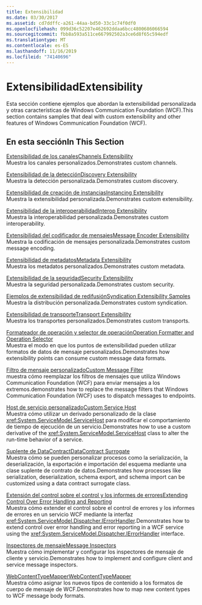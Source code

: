 ```yaml
---
title: Extensibilidad
ms.date: 03/30/2017
ms.assetid: cd7ddffc-a261-44aa-bd50-33c1c74f0df0
ms.openlocfilehash: 099d36c52207e462692ddaa6bcc4800686066594
ms.sourcegitcommit: fbb8a593a511ce667992502a3ce6d8f65c594edf
ms.translationtype: MT
ms.contentlocale: es-ES
ms.lasthandoff: 11/16/2019
ms.locfileid: "74140696"
---
```

# <a name="extensibility"></a><span data-ttu-id="60c05-102">Extensibilidad</span><span class="sxs-lookup"><span data-stu-id="60c05-102">Extensibility</span></span>
<span data-ttu-id="60c05-103">Esta sección contiene ejemplos que abordan la extensibilidad personalizada y otras características de Windows Communication Foundation (WCF).</span><span class="sxs-lookup"><span data-stu-id="60c05-103">This section contains samples that deal with custom extensibility and other features of Windows Communication Foundation (WCF).</span></span>  
  
## <a name="in-this-section"></a><span data-ttu-id="60c05-104">En esta sección</span><span class="sxs-lookup"><span data-stu-id="60c05-104">In This Section</span></span>  
 [<span data-ttu-id="60c05-105">Extensibilidad de los canales</span><span class="sxs-lookup"><span data-stu-id="60c05-105">Channels Extensibility</span></span>](../../../../docs/framework/wcf/samples/channels-extensibility.md)  
 <span data-ttu-id="60c05-106">Muestra los canales personalizados.</span><span class="sxs-lookup"><span data-stu-id="60c05-106">Demonstrates custom channels.</span></span>  
  
 <span data-ttu-id="60c05-107">[Extensibilidad de la detección](/previous-versions/dotnet/netframework-4.0/dd807503(v%3dvs.100))</span><span class="sxs-lookup"><span data-stu-id="60c05-107">[Discovery Extensibility](/previous-versions/dotnet/netframework-4.0/dd807503(v%3dvs.100))</span></span>  
 <span data-ttu-id="60c05-108">Muestra la detección personalizada.</span><span class="sxs-lookup"><span data-stu-id="60c05-108">Demonstrates custom discovery.</span></span>  
  
 [<span data-ttu-id="60c05-109">Extensibilidad de creación de instancias</span><span class="sxs-lookup"><span data-stu-id="60c05-109">Instancing Extensibility</span></span>](../../../../docs/framework/wcf/samples/instancing-extensibility.md)  
 <span data-ttu-id="60c05-110">Muestra la extensibilidad personalizada.</span><span class="sxs-lookup"><span data-stu-id="60c05-110">Demonstrates custom extensibility.</span></span>  
  
 [<span data-ttu-id="60c05-111">Extensibilidad de la interoperabilidad</span><span class="sxs-lookup"><span data-stu-id="60c05-111">Interop Extensibility</span></span>](../../../../docs/framework/wcf/samples/interop-extensibility.md)  
 <span data-ttu-id="60c05-112">Muestra la interoperabilidad personalizada.</span><span class="sxs-lookup"><span data-stu-id="60c05-112">Demonstrates custom interoperability.</span></span>  
  
 [<span data-ttu-id="60c05-113">Extensibilidad del codificador de mensajes</span><span class="sxs-lookup"><span data-stu-id="60c05-113">Message Encoder Extensibility</span></span>](../../../../docs/framework/wcf/samples/message-encoder-extensibility.md)  
 <span data-ttu-id="60c05-114">Muestra la codificación de mensajes personalizada.</span><span class="sxs-lookup"><span data-stu-id="60c05-114">Demonstrates custom message encoding.</span></span>  
  
 [<span data-ttu-id="60c05-115">Extensibilidad de metadatos</span><span class="sxs-lookup"><span data-stu-id="60c05-115">Metadata Extensibility</span></span>](../../../../docs/framework/wcf/samples/metadata-extensibility.md)  
 <span data-ttu-id="60c05-116">Muestra los metadatos personalizados.</span><span class="sxs-lookup"><span data-stu-id="60c05-116">Demonstrates custom metadata.</span></span>  
  
 [<span data-ttu-id="60c05-117">Extensibilidad de la seguridad</span><span class="sxs-lookup"><span data-stu-id="60c05-117">Security Extensibility</span></span>](../../../../docs/framework/wcf/samples/security-extensibility.md)  
 <span data-ttu-id="60c05-118">Muestra la seguridad personalizada.</span><span class="sxs-lookup"><span data-stu-id="60c05-118">Demonstrates custom security.</span></span>  
  
 [<span data-ttu-id="60c05-119">Ejemplos de extensibilidad de redifusión</span><span class="sxs-lookup"><span data-stu-id="60c05-119">Syndication Extensibility Samples</span></span>](../../../../docs/framework/wcf/samples/syndication-extensibility-samples.md)  
 <span data-ttu-id="60c05-120">Muestra la distribución personalizada.</span><span class="sxs-lookup"><span data-stu-id="60c05-120">Demonstrates custom syndication.</span></span>  
  
 [<span data-ttu-id="60c05-121">Extensibilidad de transporte</span><span class="sxs-lookup"><span data-stu-id="60c05-121">Transport Extensibility</span></span>](../../../../docs/framework/wcf/samples/transport-extensibility.md)  
 <span data-ttu-id="60c05-122">Muestra los transportes personalizados.</span><span class="sxs-lookup"><span data-stu-id="60c05-122">Demonstrates custom transports.</span></span>
  
 [<span data-ttu-id="60c05-123">Formateador de operación y selector de operación</span><span class="sxs-lookup"><span data-stu-id="60c05-123">Operation Formatter and Operation Selector</span></span>](../../../../docs/framework/wcf/samples/operation-formatter-and-operation-selector.md)  
 <span data-ttu-id="60c05-124">Muestra el modo en que los puntos de extensibilidad pueden utilizar formatos de datos de mensaje personalizados.</span><span class="sxs-lookup"><span data-stu-id="60c05-124">Demonstrates how extensibility points can consume custom message data formats.</span></span>  
  
 [<span data-ttu-id="60c05-125">Filtro de mensaje personalizado</span><span class="sxs-lookup"><span data-stu-id="60c05-125">Custom Message Filter</span></span>](../../../../docs/framework/wcf/samples/custom-message-filter.md)  
 <span data-ttu-id="60c05-126">muestra cómo reemplazar los filtros de mensajes que utiliza Windows Communication Foundation (WCF) para enviar mensajes a los extremos.</span><span class="sxs-lookup"><span data-stu-id="60c05-126">demonstrates how to replace the message filters that Windows Communication Foundation (WCF) uses to dispatch messages to endpoints.</span></span>  
  
 [<span data-ttu-id="60c05-127">Host de servicio personalizado</span><span class="sxs-lookup"><span data-stu-id="60c05-127">Custom Service Host</span></span>](../../../../docs/framework/wcf/samples/custom-service-host.md)  
 <span data-ttu-id="60c05-128">Muestra cómo utilizar un derivado personalizado de la clase <xref:System.ServiceModel.ServiceHost> para modificar el comportamiento de tiempo de ejecución de un servicio.</span><span class="sxs-lookup"><span data-stu-id="60c05-128">Demonstrates how to use a custom derivative of the <xref:System.ServiceModel.ServiceHost> class to alter the run-time behavior of a service.</span></span>  
  
 [<span data-ttu-id="60c05-129">Suplente de DataContract</span><span class="sxs-lookup"><span data-stu-id="60c05-129">DataContract Surrogate</span></span>](../../../../docs/framework/wcf/samples/datacontract-surrogate.md)  
 <span data-ttu-id="60c05-130">Muestra cómo se pueden personalizar procesos como la serialización, la deserialización, la exportación e importación del esquema mediante una clase suplente de contrato de datos.</span><span class="sxs-lookup"><span data-stu-id="60c05-130">Demonstrates how processes like serialization, deserialization, schema export, and schema import can be customized using a data contract surrogate class.</span></span>  
  
 [<span data-ttu-id="60c05-131">Extensión del control sobre el control y los informes de errores</span><span class="sxs-lookup"><span data-stu-id="60c05-131">Extending Control Over Error Handling and Reporting</span></span>](../../../../docs/framework/wcf/samples/extending-control-over-error-handling-and-reporting.md)  
 <span data-ttu-id="60c05-132">Muestra cómo extender el control sobre el control de errores y los informes de errores en un servicio WCF mediante la interfaz <xref:System.ServiceModel.Dispatcher.IErrorHandler>.</span><span class="sxs-lookup"><span data-stu-id="60c05-132">Demonstrates how to extend control over error handling and error reporting in a WCF service using the <xref:System.ServiceModel.Dispatcher.IErrorHandler> interface.</span></span>  
  
 [<span data-ttu-id="60c05-133">Inspectores de mensaje</span><span class="sxs-lookup"><span data-stu-id="60c05-133">Message Inspectors</span></span>](../../../../docs/framework/wcf/samples/message-inspectors.md)  
 <span data-ttu-id="60c05-134">Muestra cómo implementar y configurar los inspectores de mensaje de cliente y servicio.</span><span class="sxs-lookup"><span data-stu-id="60c05-134">Demonstrates how to implement and configure client and service message inspectors.</span></span>  
  
 [<span data-ttu-id="60c05-135">WebContentTypeMapper</span><span class="sxs-lookup"><span data-stu-id="60c05-135">WebContentTypeMapper</span></span>](../../../../docs/framework/wcf/samples/webcontenttypemapper-sample.md)  
 <span data-ttu-id="60c05-136">Muestra cómo asignar los nuevos tipos de contenido a los formatos de cuerpo de mensaje de WCF.</span><span class="sxs-lookup"><span data-stu-id="60c05-136">Demonstrates how to map new content types to WCF message body formats.</span></span>
